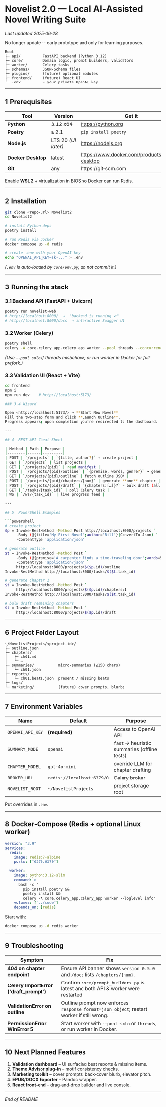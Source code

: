 # Novelist 2.0 — Local AI‑Assisted Novel Writing Suite
*Last updated 2025‑06‑28*

No longer update -- early prototype and only for learning purposes.

```
Root
├─ api/          FastAPI backend (Python 3.12)
├─ core/         Domain logic, prompt builders, validators
├─ worker/       Celery tasks
├─ schemas/      JSON‑Schema files
├─ plugins/      (future) optional modules
├─ frontend/     (future) React UI
└─ .env          ← your private OpenAI key
```

---

## 1  Prerequisites

| Tool | Version | Get it |
|------|---------|--------|
| **Python** | 3.12 x64 | https://python.org |
| **Poetry** | ≥ 2.1 | `pip install poetry` |
| **Node.js** | LTS 20 *(UI later)* | https://nodejs.org |
| **Docker Desktop** | latest | https://www.docker.com/products/docker-desktop |
| **Git** | any | https://git‑scm.com |

Enable **WSL 2** + virtualization in BIOS so Docker can run Redis.

---

## 2  Installation

```bash
git clone <repo-url> Novelist2
cd Novelist2

# install Python deps
poetry install

# run Redis via Docker
docker compose up -d redis

# create .env with your OpenAI key
echo "OPENAI_API_KEY=sk-..." > .env
```

*(`.env` is auto‑loaded by `core/env.py`; do not commit it.)*

---

## 3  Running the stack

### 3.1 Backend API (FastAPI + Uvicorn)

```bash
poetry run novelist-web
# http://localhost:8000/  →  "backend is running ✔"
# http://localhost:8000/docs  → interactive Swagger UI
```

### 3.2 Worker (Celery)

```bash
poetry shell
celery -A core.celery_app.celery_app worker --pool threads --concurrency 8 --loglevel info
```

*(Use `--pool solo` if threads misbehave; or run worker in Docker for full prefork.)*

### 3.3 Validation UI (React + Vite)

```bash
cd frontend
npm i
npm run dev    # http://localhost:5173/

### 3.4 Wizard

Open <http://localhost:5173/> → **Start New Novel**  
Fill the two‑step form and click **Launch Outline**.  
Progress appears; upon completion you’re redirected to the dashboard.

---

## 4  REST API Cheat‑Sheet

| Method | Path | Purpose |
|--------|------|---------|
| POST | `/projects` | `{title, author?}` → create project |
| GET | `/projects` | list projects |
| GET | `/projects/{pid}` | read manifest |
| POST | `/projects/{pid}/outline` | `{premise, words, genre?}` → generate outline |
| GET | `/projects/{pid}/outline` | fetch outline JSON |
| POST | `/projects/{pid}/chapters/{num}` | generate **one** chapter |
| POST | `/projects/{pid}/draft` | `{chapters:[…]}?` → bulk draft (all missing if body empty) |
| GET | `/tasks/{task_id}` | poll Celery task |
| WS | `/ws/{task_id}` | live progress feed |

---

## 5  PowerShell Examples

```powershell
# create project
$p = Invoke-RestMethod -Method Post http://localhost:8000/projects `
     -Body (@{title='My First Novel';author='Bill'}|ConvertTo-Json) `
     -ContentType 'application/json'

# generate outline
$t = Invoke-RestMethod -Method Post `
     -Body (@{premise='A carpenter finds a time‑traveling door';words=50000}|ConvertTo-Json) `
     -ContentType 'application/json' `
     http://localhost:8000/projects/$($p.id)/outline
Invoke-RestMethod http://localhost:8000/tasks/$($t.task_id)

# generate Chapter 1
$t = Invoke-RestMethod -Method Post `
     http://localhost:8000/projects/$($p.id)/chapters/1
Invoke-RestMethod http://localhost:8000/tasks/$($t.task_id)

# bulk draft remaining chapters
$t = Invoke-RestMethod -Method Post `
     http://localhost:8000/projects/$($p.id)/draft
```

---

## 6  Project Folder Layout

```
~/NovelistProjects/<project-id>/
├─ outline.json
├─ chapters/
│   ├─ ch01.md
│   └─ …
├─ summaries/           micro‑summaries (≤150 chars)
│   └─ ch01.json
├─ reports/
│   └─ ch01.beats.json  present / missing beats
├─ logs/
└─ marketing/           (future) cover prompts, blurbs
```

---

## 7  Environment Variables

| Name | Default | Purpose |
|------|---------|---------|
| `OPENAI_API_KEY` | **(required)** | Access to OpenAI API |
| `SUMMARY_MODE` | `openai` | `fast` → heuristic summaries (offline tests) |
| `CHAPTER_MODEL` | `gpt-4o-mini` | override LLM for chapter drafting |
| `BROKER_URL` | `redis://localhost:6379/0` | Celery broker |
| `NOVELIST_ROOT` | `~/NovelistProjects` | project storage root |

Put overrides in `.env`.

---

## 8  Docker‑Compose (Redis + optional Linux worker)

```yaml
version: "3.9"
services:
  redis:
    image: redis:7-alpine
    ports: ["6379:6379"]

  worker:
    image: python:3.12-slim
    command: >
      bash -c "
        pip install poetry &&
        poetry install &&
        celery -A core.celery_app.celery_app worker --loglevel info"
    volumes: [".:/code"]
    depends_on: [redis]
```

Start with:

```bash
docker compose up -d redis worker
```

---

## 9  Troubleshooting

| Symptom | Fix |
|---------|-----|
| **404 on chapter endpoint** | Ensure API banner shows `version 0.5.0` and `/docs` lists `/chapters/{num}`. |
| **Celery ImportError ('draft_prompt')** | Confirm `core/prompt_builders.py` is latest and both API & worker were restarted. |
| **ValidationError on outline** | Outline prompt now enforces `response_format=json_object`; restart worker if still wrong. |
| **PermissionError WinError 5** | Start worker with `--pool solo` or `threads`, or run worker in Docker. |

---

## 10  Next Planned Features

1. **Validation dashboard** – UI surfacing beat reports & missing items.  
2. **Theme Advisor plug‑in** – motif consistency checks.  
3. **Marketing toolkit** – cover prompts, back‑cover blurb, elevator pitch.  
4. **EPUB/DOCX Exporter** – Pandoc wrapper.  
5. **React front‑end** – drag‑and‑drop builder and live console.

---

*End of README*
